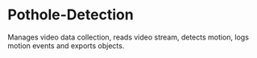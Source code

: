 # Pothole-Detection
Manages video data collection, reads video stream, detects motion, logs motion events and exports objects.

